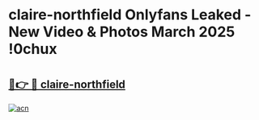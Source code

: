 # claire-northfield Onlyfans Leaked - New Video & Photos March 2025 !0chux

# <h2><a href="https://o00zok.iuczelnia.edu.pl?title=claire-northfield&ref=0chux">🔗👉 🔴 claire-northfield</a></h2>

[![acn](https://github.com/user-attachments/assets/0f9c940e-d8b0-45ae-aac7-cd30a18b3e1c)](https://o00zok.iuczelnia.edu.pl?title=claire-northfield&ref=0chux)

